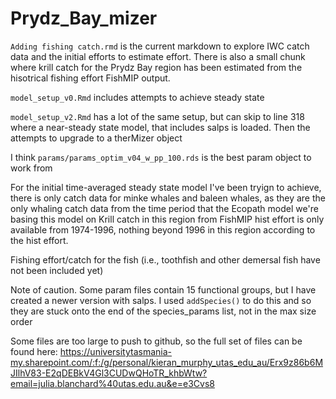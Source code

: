 # Prydz_Bay_mizer

`Adding fishing catch.rmd` is the current markdown to explore IWC catch data and the initial efforts to estimate effort.
There is also a small chunk where krill catch for the Prydz Bay region has been estimated from the hisotrical fishing effort FishMIP output.

`model_setup_v0.Rmd` includes attempts to achieve steady state

`model_setup_v2.Rmd` has a lot of the same setup, but can skip to line 318 where a near-steady state model, that includes salps is loaded.
Then the attempts to upgrade to a therMizer object

I think `params/params_optim_v04_w_pp_100.rds` is the best param object to work from

For the initial time-averaged steady state model I've been tryign to achieve, there is only catch data for minke whales and baleen whales, as they are the only whaling catch data from the time period that the Ecopath model we're basing this model on
Krill catch in this region from FishMIP hist effort is only available from 1974-1996, nothing beyond 1996 in this region according to the hist effort.

Fishing effort/catch for the fish (i.e., toothfish and other demersal fish have not been included yet)

Note of caution.
Some param files contain 15 functional groups, but I have created a newer version with salps. I used `addSpecies()` to do this and so they are stuck onto the end of the species_params list, not in the max size order

Some files are too large to push to github, so the full set of files can be found here: https://universitytasmania-my.sharepoint.com/:f:/g/personal/kieran_murphy_utas_edu_au/Erx9z86b6MJIlhV83-E2qDEBkV4Gl3CUDwQHoTR_khbWtw?email=julia.blanchard%40utas.edu.au&e=e3Cvs8
